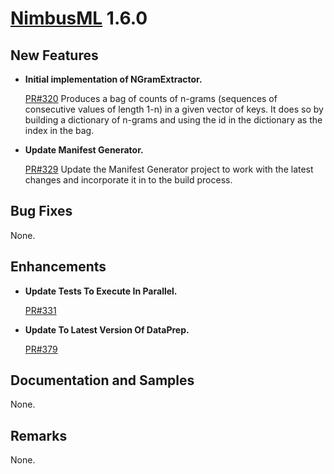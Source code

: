 # [NimbusML](https://docs.microsoft.com/en-us/nimbusml/overview) 1.6.0

## **New Features**

- **Initial implementation of NGramExtractor.**

    [PR#320](https://github.com/microsoft/NimbusML/pull/320)
    Produces a bag of counts of n-grams (sequences of consecutive values of length 1-n)
    in a given vector of keys. It does so by building a dictionary of n-grams and using
    the id in the dictionary as the index in the bag.

- **Update Manifest Generator.**

    [PR#329](https://github.com/microsoft/NimbusML/pull/329)
    Update the Manifest Generator project to work with the latest changes and incorporate
    it in to the build process.

## **Bug Fixes**

None.

## **Enhancements**

- **Update Tests To Execute In Parallel.**

    [PR#331](https://github.com/microsoft/NimbusML/pull/331)

- **Update To Latest Version Of DataPrep.**

    [PR#379](https://github.com/microsoft/NimbusML/pull/379)

## **Documentation and Samples**

None. 

## **Remarks**

None.

